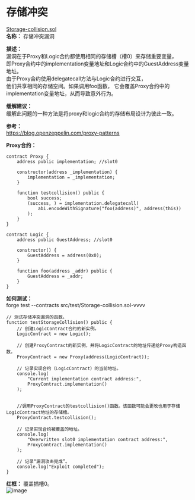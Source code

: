 # 存储冲突  
[Storage-collision.sol](https://github.com/SunWeb3Sec/DeFiVulnLabs/blob/main/src/test/Storage-collision.sol)  
**名称：** 存储冲突漏洞

**描述：**  
漏洞在于Proxy和Logic合约都使用相同的存储槽（槽0）来存储重要变量，  
即Proxy合约中的implementation变量地址和Logic合约中的GuestAddress变量地址。  
由于Proxy合约使用delegatecall方法与Logic合约进行交互，  
他们共享相同的存储空间。如果调用foo函数，
它会覆盖Proxy合约中的implementation变量地址，从而导致意外行为。  

**缓解建议：**   
缓解此问题的一种方法是将proxy和logic合约的存储布局设计为彼此一致。  

**参考：**  
https://blog.openzeppelin.com/proxy-patterns  

**Proxy合约：**  
```
contract Proxy {
    address public implementation; //slot0

    constructor(address _implementation) {
        implementation = _implementation;
    }

    function testcollision() public {
        bool success;
        (success, ) = implementation.delegatecall(
            abi.encodeWithSignature("foo(address)", address(this))
        );
    }
}

contract Logic {
    address public GuestAddress; //slot0

    constructor() {
        GuestAddress = address(0x0);
    }

    function foo(address _addr) public {
        GuestAddress = _addr;
    }
}
```
**如何测试：**  
forge test --contracts src/test/Storage-collision.sol-vvvv  
```
// 测试存储冲突漏洞的函数。
function testStorageCollision() public {
    // 创建LogicContract合约的新实例。
    LogicContract = new Logic();

    // 创建ProxyContract的新实例，并将LogicContract的地址传递给Proxy构造函数。
    ProxyContract = new Proxy(address(LogicContract));

    // 记录实现合约（LogicContract）的当前地址。
    console.log(
        "Current implementation contract address:",
        ProxyContract.implementation()
    );

   
    //调用ProxyContract的testcollision()函数。该函数可能会更改也用于存储LogicContract地址的存储槽。
    ProxyContract.testcollision();

    // 记录实现合约被覆盖的地址。
    console.log(
        "Overwritten slot0 implementation contract address:",
        ProxyContract.implementation()
    );

    // 记录“漏洞攻击完成”。
    console.log("Exploit completed");
}
```
**红框：** 覆盖插槽0。  
![image](https://web3sec.notion.site/image/https%3A%2F%2Fs3-us-west-2.amazonaws.com%2Fsecure.notion-static.com%2Fc2707314-2098-477d-a55e-b5beb4301636%2FUntitled.png?table=block&id=32bfcdcc-533a-44a6-bc11-2f873408fffa&spaceId=369b5001-5511-4fe6-a099-48af1d841f20&width=2000&userId=&cache=v2)